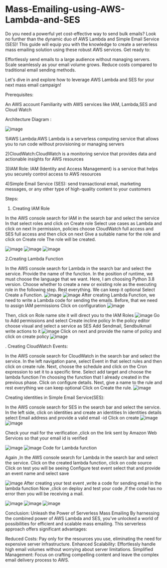 # Mass-Emailing-using-AWS-Lambda-and-SES
Do you need a powerful yet cost-effective way to send bulk emails? Look no further than the dynamic duo of AWS Lambda and Simple Email Service (SES)! This guide will equip you with the knowledge to create a serverless mass emailing solution using these robust AWS services.
Get ready to:

Effortlessly send emails to a large audience without managing servers.
Scale seamlessly as your email volume grows.
Reduce costs compared to traditional email sending methods.

Let's dive in and explore how to leverage AWS Lambda and SES for your next mass email campaign!

Prerequisites:

An AWS account
Familiarity with AWS services like IAM, Lambda,SES and Cloud Watch

Architecture Diagram :

![image](https://github.com/user-attachments/assets/45de793b-32fc-49c2-9930-6f701cda33d0) 

1)AWS Lambda:AWS Lambda is a serverless computing service that allows you to run code without provisioning or managing servers

2)CloudWatch:CloudWatch is a monitoring service that provides data and actionable insights for AWS resources

3)IAM Role: IAM (Identity and Access Management) is a service that helps you securely control access to AWS resources

4)Simple Email Service (SES): send transactional email, marketing messages, or any other type of high-quality content to your customers

Steps:

1. Creating IAM Role

In the AWS console search for IAM in the search bar and select the service
In that select roles and click on Create role
Select use cases as Lambda and click on next
In permission, policies choose CloudWatch full access and SES full access and then click on next
Give a suitable name for the role and click on Create role
The role will be created.

![image](https://github.com/user-attachments/assets/c89349f5-1c57-4fd2-89e2-a6f92bb8c1e3)
![image](https://github.com/user-attachments/assets/619ac5f8-91f7-43bd-886d-00950828a4e3)
![image](https://github.com/user-attachments/assets/13baea7a-aef5-4278-ac47-377382ea2863)

2.Creating Lambda Function

In the AWS console search for Lambda in the search bar and select the service.
Provide the name of the function.
In the position of runtime, we must choose the language that we want. Here, I am choosing Python 3.8 version.
Choose whether to create a new or existing role as the executing role in the following step. 
Rest everything. We can keep it optional
Select Create a Function.
![image](https://github.com/user-attachments/assets/c8a010ed-c4f1-470f-9365-5ff4ff0615fb)
![image](https://github.com/user-attachments/assets/5645a091-e5ed-43ba-9f13-2d701555ac56)
After creating Lambda Function, we need to write a Lambda code for sending the emails.
Before, that we need to assign IAM permissions 
Click on configuration 
![image](https://github.com/user-attachments/assets/6cb895bb-e97c-42e8-a67f-a4e220f0b84c)

Then, click on Role name site it will direct you to the IAM Roles
![image](https://github.com/user-attachments/assets/a52915a7-2ede-4cab-8a0c-50c625d51f3a)
Go to Add permissions and select Create incline policy
In the policy editor choose visual and select a service as SES
Add Sendmail, Sendbulkmail write actions to it
![image](https://github.com/user-attachments/assets/978086da-c650-4f88-af5f-29b54c8d784d)
Click on next and provide the name of policy and click on create policy
![image](https://github.com/user-attachments/assets/7fd6f01c-1598-4225-8f71-880e6fd9b8d3)

. Creating CloudWatch Events:

In the AWS console search for CloudWatch in the search bar and select the service.
In the left navigation pane, select Event in that select rules and then click on create rule.
Next, choose the schedule and click on the Cron expression to set it to a specific time.
Select add target and choose the lambda function I’m choosing the function that I already created in the previous phase.
Click on configure details.
Next, give a name to the rule and rest everything we can keep optional
Click on Create the rule.
![image](https://github.com/user-attachments/assets/e8f08a80-bc34-4a52-a872-a2305724ec38)

Creating identities in Simple Email Service(SES):

In the AWS console search for SES in the search bar and select the service.
In the left side, click on identities and create an identities
In identities details select Email address and provide a valid email -id
Click on create
![image](https://github.com/user-attachments/assets/be5583c9-4c98-4beb-b016-9142523701ac)
![image](https://github.com/user-attachments/assets/8cab6127-08b6-4f18-a49c-c15e3f423054)

Check your mail for the verification ,click on the link sent by Amazon Web Services so that your email id is verified

![image](https://github.com/user-attachments/assets/bf56a814-77c5-4036-89a4-423f2e862f37)
![image](https://github.com/user-attachments/assets/2fcb35f0-ff8d-40cd-bc15-d22059c3cfb9)
Code for Lambda function

Again ,In the AWS console search for Lambda in the search bar and select the service.
Click on the created lambda function, click on code source 
Click on test you will be seeing Configure test event select that and provide an event name and select save

![image](https://github.com/user-attachments/assets/d2de4543-0bf3-4c32-b8cd-1e4b462d09e5)
After creating your test event ,write a code for sending email in the lambda function
Now ,click on deploy and test your code ,if the code has no error then you will be receiving a mail.

![image](https://github.com/user-attachments/assets/c5a6f278-4dba-4393-b0a9-c20e44938a30)
![image](https://github.com/user-attachments/assets/036b003b-500a-4ffb-9d18-a3d728f2ebed)
![image](https://github.com/user-attachments/assets/c46d694b-cb7e-44a8-925e-ca3c6085669a)

Conclusion: Unleash the Power of Serverless Mass Emailing
By harnessing the combined power of AWS Lambda and SES, you've unlocked a world of possibilities for efficient and scalable mass emailing. This serverless approach offers significant advantages:

Reduced Costs: Pay only for the resources you use, eliminating the need for expensive server infrastructure.
Enhanced Scalability: Effortlessly handle high email volumes without worrying about server limitations.
Simplified Management: Focus on crafting compelling content and leave the complex email delivery process to AWS.


















